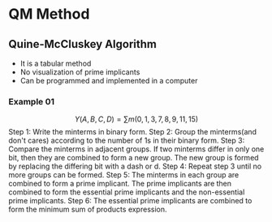 # QM Method

## Quine-McCluskey Algorithm

* It is a tabular method
* No visualization of prime implicants
* Can be programmed and implemented in a computer

### Example 01

$$
Y(A,B,C,D) = \sum m(0, 1, 3, 7, 8, 9, 11, 15)
$$
Step 1: Write the minterms in binary form. 
Step 2: Group the minterms(and don't cares) according to the number of 1s in their binary form.
Step 3: Compare the minterms in adjacent groups. If two minterms differ in only one bit, then they are combined to form a new group. The new group is formed by replacing the differing bit with a dash or d.
Step 4: Repeat step 3 until no more groups can be formed.
Step 5: The minterms in each group are combined to form a prime implicant. The prime implicants are then combined to form the essential prime implicants and the non-essential prime implicants.
Step 6: The essential prime implicants are combined to form the minimum sum of products expression.



